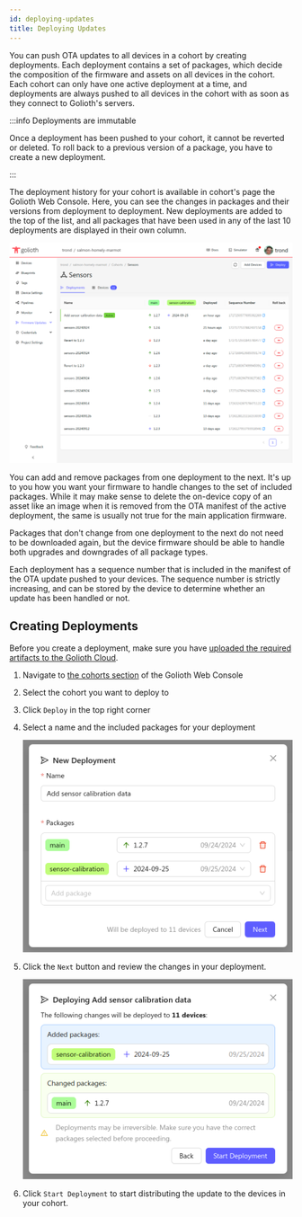 ```yaml
---
id: deploying-updates
title: Deploying Updates
---
```


You can push OTA updates to all devices in a cohort by creating deployments.
Each deployment contains a set of packages, which decide the composition of the
firmware and assets on all devices in the cohort. Each cohort can only have one
active deployment at a time, and deployments are always pushed to all devices in
the cohort with as soon as they connect to Golioth's servers.

:::info Deployments are immutable

Once a deployment has been pushed to your cohort, it cannot be reverted or
deleted. To roll back to a previous version of a package, you have to create a
new deployment.

:::

The deployment history for your cohort is available in cohort's page the Golioth
Web Console. Here, you can see the changes in packages and their versions from
deployment to deployment. New deployments are added to the top of the list, and
all packages that have been used in any of the last 10 deployments are displayed
in their own column.

![Deployment History](./assets/web-console-deployment-history.png)

You can add and remove packages from one deployment to the next. It's up to you
how you want your firmware to handle changes to the set of included packages.
While it may make sense to delete the on-device copy of an asset like an image
when it is removed from the OTA manifest of the active deployment, the same is
usually not true for the main application firmware.

Packages that don't change from one deployment to the next do not need to be
downloaded again, but the device firmware should be able to handle both upgrades
and downgrades of all package types.

Each deployment has a sequence number that is included in the manifest of the
OTA update pushed to your devices. The sequence number is strictly increasing,
and can be stored by the device to determine whether an update has been handled
or not.

## Creating Deployments

Before you create a deployment, make sure you have [uploaded the required
artifacts to the Golioth Cloud](./2-managing-packages.md).

1. Navigate to [the cohorts section](https://console.golioth.io/cohorts) of
   the Golioth Web Console
2. Select the cohort you want to deploy to
3. Click `Deploy` in the top right corner
3. Select a name and the included packages for your deployment

    ![Creating a Deployment](./assets/web-console-deploy.png)

4. Click the `Next` button and review the changes in your deployment.

    ![releases list](./assets/web-console-deployment-changes.png)

5. Click `Start Deployment` to start distributing the update to the devices in
   your cohort.

